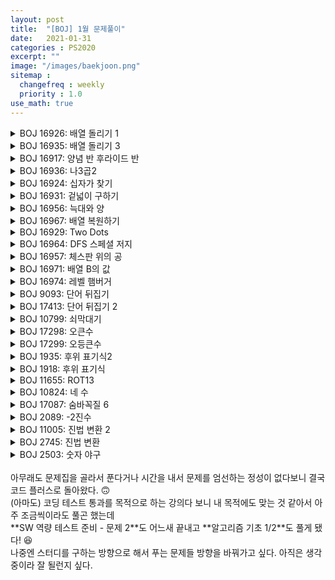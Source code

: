 ```yaml
---
layout: post
title:  "[BOJ] 1월 문제풀이"
date:   2021-01-31
categories : PS2020
excerpt: ""
image: "/images/baekjoon.png"
sitemap :
  changefreq : weekly
  priority : 1.0
use_math: true
---
```


<!-- BOJ 16926: 배열 돌리기 1 -->
<details>
<summary>BOJ 16926: 배열 돌리기 1</summary>
<div markdown="1">
Link : [https://www.acmicpc.net/problem/16926](https://www.acmicpc.net/problem/16926)<br>

### solution
<script src="https://gist.github.com/yooniversal/6a5dd1aac30196459bdcbad33c86d903.js"></script>

구현 문제.<br>
둘러싸고 있는 사각형들의 갯수는 $$min(n,m)/2$$이다.<br>
이를 이용해서 각 사각형들에 속하는 원소들을 Squ[t]에 담아주자. 여기서 t는 사각형의 번호이다. (1부터 시작)<br>
각 사각형의 원소의 갯수는 $$2n+2m-4-8(t-1)$$이 된다.<br>
r번째부터 좌촉 상단에 담아주면 되는데 r이 원소의 갯수보다 많다면 원소의 갯수만큼 모듈러를 걸어주자.<br>
이후 ret[x][y]에 담아준 후 출력하면 된다.

</div>
</details>

<!-- BOJ 16935: 배열 돌리기 3 -->
<details>
<summary>BOJ 16935: 배열 돌리기 3</summary>
<div markdown="1">
Link : [https://www.acmicpc.net/problem/16935](https://www.acmicpc.net/problem/16935)<br>

### solution
<script src="https://gist.github.com/yooniversal/908c2aef5feba2e357631621bbdedc97.js"></script>

구현 문제.<br>
문제에 주어진 쿼리대로 각각 구현을 해서 처리해주면 되는데 최적화가 필요없어서 난이도가 낮게 등록된 것 같다.<br>
반복문을 적절히 이용해주면 된다는 면에서 크게 어렵진 않지만 한 곳에서 꼬이면 시간 잡아먹기 딱 좋은 문제.

</div>
</details>

<!-- BOJ 16917: 양념 반 후라이드 반 -->
<details>
<summary>BOJ 16917: 양념 반 후라이드 반</summary>
<div markdown="1">
Link : [https://www.acmicpc.net/problem/16917](https://www.acmicpc.net/problem/16917)<br>

### solution
<script src="https://gist.github.com/yooniversal/f6d5cbdaa014bee87e25552e9c9d2a3b.js"></script>

구현 문제.<br>
각각 **최소** X, Y개임에 주의.

</div>
</details>

<!-- BOJ 16936: 나3곱2 -->
<details>
<summary>BOJ 16936: 나3곱2</summary>
<div markdown="1">
Link : [https://www.acmicpc.net/problem/16936](https://www.acmicpc.net/problem/16936)<br>

### solution
<script src="https://gist.github.com/yooniversal/c4457710d0c2e3c0bb453148afb1739e.js"></script>

브루트포스로 풀 수 있다.<br>
어떤 숫자 x가 있을 때 이를 제외한 값들 중에 x/3, x*2가 있다면 인접 행렬로 인덱스를 담아주고 시작한다.<br>
물론 x/3는 조건에 써있는대로 x가 3으로 나누어 떨어질 때여야 한다.<br>
그리고 각 인덱스에 대해서 재귀를 돌리며 모든 인덱스를 다 돌았을 경우 출력하면 된다.

</div>
</details>

<!-- BOJ 16924: 십자가 찾기 -->
<details>
<summary>BOJ 16924: 십자가 찾기</summary>
<div markdown="1">
Link : [https://www.acmicpc.net/problem/16924](https://www.acmicpc.net/problem/16924)<br>

### solution
<script src="https://gist.github.com/yooniversal/5899d21373cce32b87d819eb6708f227.js"></script>

구현 문제.

</div>
</details>

<!-- BOJ 16931: 겉넓이 구하기 -->
<details>
<summary>BOJ 16931: 겉넓이 구하기</summary>
<div markdown="1">
Link : [https://www.acmicpc.net/problem/16931](https://www.acmicpc.net/problem/16931)<br>

### solution
<script src="https://gist.github.com/yooniversal/d0d02e8e01d7088e9789d95b76fe4be8.js"></script>

구현 문제.<br>
현재 위치(x, y)에서 인접한 위치(nx, ny)에 대해 높이가 더 크다면 그 차만큼 답을 갱신해주자.<br>
블럭은 각 위치에 항상 존재하므로 위, 아래를 바라볼 때 보이는 면은 항상 가로세로를 곱한 값이다.<br>
따라서 최종적으로 가로세로 곱의 2배를 더해주면 된다.

</div>
</details>

<!-- BOJ 16956: 늑대와 양 -->
<details>
<summary>BOJ 16956: 늑대와 양</summary>
<div markdown="1">
Link : [https://www.acmicpc.net/problem/16956](https://www.acmicpc.net/problem/16956)<br>

### solution
<script src="https://gist.github.com/yooniversal/f900c7784c54dc7afb900bb5b4343d0b.js"></script>

늑대를 다 가두거나 양을 다 가두자.<br>
인접한 위치에 상대가 존재한다면 0을 출력.

</div>
</details>

<!-- BOJ 16967: 배열 복원하기 -->
<details>
<summary>BOJ 16967: 배열 복원하기</summary>
<div markdown="1">
Link : [https://www.acmicpc.net/problem/16967](https://www.acmicpc.net/problem/16967)<br>

### solution
<script src="https://gist.github.com/yooniversal/acea23a235726acf27ddb1273dc93a89.js"></script>

구현 문제.

</div>
</details>

<!-- BOJ 16929: Two Dots -->
<details>
<summary>BOJ 16929: Two Dots</summary>
<div markdown="1">
Link : [https://www.acmicpc.net/problem/16929](https://www.acmicpc.net/problem/16929)<br>

### solution
<script src="https://gist.github.com/yooniversal/1a997ea8dfedd66a1a895e3e0a0e6c46.js"></script>

범위가 작아서 DFS로 풀 수 있다.<br>
문제에 정의된 사이클의 조건을 만족할 때 답을 출력하도록 하고 그렇지 않을경우 재귀를 돌려주면 된다.

</div>
</details>

<!-- BOJ 16964: DFS 스페셜 저지 -->
<details>
<summary>BOJ 16964: DFS 스페셜 저지</summary>
<div markdown="1">
Link : [https://www.acmicpc.net/problem/16964](https://www.acmicpc.net/problem/16964)<br>

### solution
<script src="https://gist.github.com/yooniversal/cd43a3fb9aad289768675f00db8c22d3.js"></script>

문제 제목에 적혀있듯이 DFS로 풀 수 있다.<br>
[최악의 경우](https://www.acmicpc.net/board/view/51950)에는 $O(n^2)$이 통과할 수 없으므로<br>
인접한 값들을 모두 정렬해준 뒤 이분 탐색으로 찾는 방법을 택했다.<br>
카테고리를 보니 다른 방법으로도 풀 수 있는 것 같아 보인다.

</div>
</details>

<!-- BOJ 16957: 체스판 위의 공 -->
<details>
<summary>BOJ 16957: 체스판 위의 공</summary>
<div markdown="1">
Link : [https://www.acmicpc.net/problem/16957](https://www.acmicpc.net/problem/16957)<br>

### solution
<script src="https://gist.github.com/yooniversal/a93f6362f3679b32b459ca6983a81b5f.js"></script>

인접한 위치 중 현재 값보다 작은 값들 중 가장 작은 값의 위치로 이동하는데<br>
인접한 값들이 모두 현재 값보다 큰 위치를 발견할 때까지 이동하게 된다.<br>
위와 다른 현재 위치에서 한 번 기록된 경로를 밟게 된다면 촤종 위치로 바로 이동할 수 있도록<br>
DP를 이용해서 처리하면 된다.<br>
<br>
개인적으로 DP보단 분리 집합이 먼저 생각났는데 어떻게 풀어도 상관없어 보인다.

</div>
</details>

<!-- BOJ 16971: 배열 B의 값 -->
<details>
<summary>BOJ 16971: 배열 B의 값</summary>
<div markdown="1">
Link : [https://www.acmicpc.net/problem/16971](https://www.acmicpc.net/problem/16971)<br>

### solution
<script src="https://gist.github.com/yooniversal/be41302b984fe917d073ed0a612909ff.js"></script>

이걸 구현 문제로 봐야할지 브루트포스 문제로 봐야할지 모르겠다. 서로 섞은 문제라고 해야하나?<br>
서로 섞는다고 딱히 큰 의미가 있는건 아니다. 생각한 것보다 시간이 정말 오래걸렸다.<br>
풀 아이디어는 떠오르는데 계산 미스때문에 TC를 넘는데도 한참이 걸렸고 중간에 뇌절한게 컸다. 🤕<br>
어떻게 하면 좀 깔끔하게 풀 수 있을까 고민고민하다가 스스로 함정을 팠다.<br>
<br>
어떤 경우가 최댓값일지 모르므로 모든 경우의 수를 찾아보긴 해야하는데,<br>
원래 배열에서 행 또는 열을 서로 일일이 바꾸는 행위를 한다면 아마도 TLE를 면할 수 없다고 생각했다.<br>
때문에 누적합 아이디어처럼 R[i]에 i번째 행의 값을 넣어주고 처리하기로 했다.<br>
갑자기 행의 값을 넣는다고 하니 말이 좀 이상한데 이걸 짚기전에 기본적으로 위치별로 몇 번 더해야 하는지<br>
체크해줄 필요가 있다. 3x3 배열에 있다고 하자. 그럼 각 위치별로 더해야 하는 횟수는 다음과 같다.<br>
```
121
242
121
```
<br>
이걸 NxM으로 확장하면 다음과 같다.<br>
```
1222...2221
2444...4442
.444...444.
.444...444.
.444...444.
2444...4442
1222...2221
```
<br>
위에서 말한 행의 값은 행에 속해있는 각 위치에 있는 값과 원소를 곱한 값들의 합을 의미한다.<br>
즉, R[i]는 `1*a[i][0]+2*a[i][1]+...+2*a[i][m-2]+1*a[i][m-1]`을 의미한다.<br>
간단하게 `R[i] = 1222...2221`이라 하자.<br>
첫번째 행, 마지막 행은 그 외의 행들과 비교했을 때 같은 열 기준 횟수가 **절반**임을 알 수 있다.<br>
<br>
여기서 계산을 하는 방법은 자유지만 내가 푼 방법을 설명해보면,<br>
행을 바꾸는 연산을 했다고 가정하자. 그럼 첫번째와 마지막 행이 다른 행에 비해 절반의 횟수를 가지므로<br>
모두 2444...4442일 때의 총 합을 tmp에 저장한 뒤 **첫 번째 행과 나머지 행 또는 마지막 행과 나머지 행**을 $${R[i], R[j]}$$라 할 때<br>
$$tmp-R[i]-R[j]$$가 i, j행을 바꿨을 때의 답이 된다. **반드시 한 행은 첫 번째 또는 마지막 행이어야 한다**.<br>
그렇지 않다면 서로 바꿔도 두 행 모두 2444...4442번의 횟수를 가지기 때문이다.<br>
<br>
이제 마지막으로 열을 바꾸는 연산을 했다고 가정해보자. 이 경우가 좀 까다롭다.<br>
일반성을 잃지않고 한 열은 첫 번째 또는 마지막 열에 픽스시켜놓자.<br>
그리고 나머지 한 열은 첫 번째 또는 마지막 열에 속하지 않는다고 하자.<br>
그럼 서로 바꿨을 때 첫 번째 또는 마지막 **행**에 속하는 원소는 전자는 횟수가 1 증가, 후자는 1 감소한다.<br>
그리고 **그 외의 행들**에 속하는 원소는 전자는 횟수가 2 증가, 후자는 2 감소한다.<br>
<br>
이 부분들을 구현하면 된다.<br>
열을 바꿀 때 혹시 몰라 더 효율적이고 깔끔한 방법이 없을까 고민하다가 시간이 다 가버렸다.<br>
근데 그럴 필요가 없었던게 이미 누적합 아이디어를 이용한 시점에서 굳이 더 개선할 필요가 없었다.<br>
3중 for문을 사용한게 바로 그 예다. $$O(2nm)$$은 시간 내에 통과되고도 남는다!<br>
<br>
풀면서 이걸 어떻게 글로 옮기지 싶었고 어떻게 옮기는데 까지는 성공했지만 가독성이 많이 떨어지는 것 같다.<br>
개인적으로 설명먼저 읽기보다는 코드먼저 읽고 대충 이렇게 풀었구나 감이 올 때 설명을 읽는게 나아 보인다.

</div>
</details>

<!-- BOJ 16974: 레벨 햄버거 -->
<details>
<summary>BOJ 16974: 레벨 햄버거</summary>
<div markdown="1">
Link : [https://www.acmicpc.net/problem/16974](https://www.acmicpc.net/problem/16974)<br>

### solution
<script src="https://gist.github.com/yooniversal/50971c15eebd3cf2a378de84930d5b54.js"></script>

DP로 풀었는데.. 더 쉬운 풀이가 있는 것 같다.<br>
DP로 푸는 것도 그렇게 어렵진 않긴 하다.<br>
나같은 경우 레벨이 n이라고 할 때 f(n)은 레벨-n 버거에 들어가는 총 갯수를,<br>
g(n)은 레벨-n 버거에 들어가는 총 패티 갯수를 반환하도록 DP로 처리했다.<br>
그리고 solve()에서 남은 갯수에 따라 패티 갯수를 반환할 수 있도록 케이스별로 처리해줬다.<br>
남은 갯수가 딱 떨어진다면 더 이상 재귀 호출을 하지 않고 패티 갯수를 반환하도록 했고<br>
그렇지 않은 경우 잔여량에 대해 버거 레벨을 하나 낮춘 뒤 재귀(solve(remain-cur, size-1))를 돌려줬다.<br>
<br>
버거를 이루는 케이스 자체도 재귀를 통해 만들어질 수 있기 때문에 DP로 연결지었는데 시간이 좀 걸렸다.<br>
long long 타입으로 처리가 충분히 가능한데 오해해서 string으로 처리하려다 😥

</div>
</details>

<!-- BOJ 9093: 단어 뒤집기 -->
<details>
<summary>BOJ 9093: 단어 뒤집기</summary>
<div markdown="1">
Link : [https://www.acmicpc.net/problem/9093](https://www.acmicpc.net/problem/9093)<br>

### solution
<script src="https://gist.github.com/yooniversal/dc8029464566ce00f053388b7ba46b9f.js"></script>

string 내장 함수인 reverse를 이용하면 쉽게 뒤집을 수 있다.<br>
getline()으로 입력받을 시 cin.ignore()를 해줘야 함에 주의. (위에 있는 cin >> n 때문)

</div>
</details>

<!-- BOJ 17413: 단어 뒤집기 2 -->
<details>
<summary>BOJ 17413: 단어 뒤집기 2</summary>
<div markdown="1">
Link : [https://www.acmicpc.net/problem/17413](https://www.acmicpc.net/problem/17413)<br>

### solution
<script src="https://gist.github.com/yooniversal/249e5227342d5b306be5295036cc1f0e.js"></script>

단순 구현 문제.<br>
위 문제인 [BOJ 9093: 단어 뒤집기](https://www.acmicpc.net/problem/9093)에서 조건이 추가된 버전이다.<br>
태그에 주의해서 조건문을 적절하게 걸어주면 된다.

</div>
</details>

<!-- BOJ 10799: 쇠막대기 -->
<details>
<summary>BOJ 10799: 쇠막대기</summary>
<div markdown="1">
Link : [https://www.acmicpc.net/problem/10799](https://www.acmicpc.net/problem/10799)<br>

### solution
<script src="https://gist.github.com/yooniversal/f43a46f13da36188087bb1b85b08163e.js"></script>

구현 문제.<br>
스택으로 푸는 기본 문제로 생각되는데 스택을 안써도 될 것 같아서 그냥 풀었다.<br>
몇 달 전에 프로그래머스에서 풀었던 기억이 나서 코드를 가져와 제출해봤는데 TLE를 받았다! 😨<br>
대강 보니까 $$O(n^2)$$로 짜서 통과를 못한걸로 보였다. 프로그래머스는 데이터가 약했던 모양인지 통과를 했었는데..<br>
때문에 어떻게 문제를 천천히 읽어보니 $$O(n)$$으로 짤 수 있는 방법이 금방 보여서 금방 구현하고 AC를 받을 수 있었다!

</div>
</details>

<!-- BOJ 17298: 오큰수 -->
<details>
<summary>BOJ 17298: 오큰수</summary>
<div markdown="1">
Link : [https://www.acmicpc.net/problem/17298](https://www.acmicpc.net/problem/17298)<br>

### solution
<script src="https://gist.github.com/yooniversal/af05b35aaa410f01acec0ee418ee9c81.js"></script>

스택 문제. 굳이 스택을 쓰지 않고 배열로 처리해도 상관없다. 사실 그게 더 편한 것 같다.<br>
<br>
모든 값을 스택에 push한 후 답을 갱신한다. 즉, 역순으로 처리한다.<br>
현재 값을 cur, 다음 인덱스에 위치한 값을 next라 하자. 각 인덱스를 i, i+1이라 하자.<br>
각 인덱스에서의 답을 ret[i], ret[i+1]라 한다면 cur와 next의 대소 관계에 따라 케이스가 3가지로 나뉜다.
<br>
1. cur == next : ret[i] = ret[i+1]
2. cur < next : ret[i] = next
3. cur > next : ...
<br>
1, 2번 케이스는 답을 쉽게 구할 수 있다.<br>
3번이 조금 문젠데, Union-Find 알고리즘에서 부모를 찾는 아이디어를 활용했다.<br>
만약 ret[i+1]의 값이 cur보다 크다면 ret[i]는 ret[i+1]이 되겠지만<br>
그렇지 않다면 답을 역추적해 나가야 한다. 때문에 인덱스를 기준으로 지나온 경로를 route[인덱스]에 저장한다.<br>
solve(cur, idx)가 바로 역추적하는 함수인데, cur은 현재 값을, idx는 ret[i+1]이 위치한 값의 인덱스를 의미한다.<br>
인자에 route[idx]를 넣어 재귀를 돌려가면서 cur보다 큰 값을 찾고 반환하도록 한다.<br>
이 때 idx가 0(default)이거나 -1이면 cur보다 큰 값은 더 이상 존재하지 않음을 의미하므로 탐색을 종료한다.<br>
위의 과정을 통해 답을 갱신해주면 되겠다.<br>
<br>
단계별로 풀어보기 - 스택에 문제가 새롭게 올라와서 언제 한 번 풀어봐야지 하다 [알고리즘 기초 1/2](https://www.youtube.com/watch?v=YJhTVBKdmqk)에<br>
적혀있어서 풀어보게 됐다. 금방 풀리겠거니 했는데 시간이 좀 걸리기도 했고 실수도 좀 있었다. 😥<br>
주의 또 주의!

</div>
</details>

<!-- BOJ 17299: 오등큰수 -->
<details>
<summary>BOJ 17299: 오등큰수</summary>
<div markdown="1">
Link : [https://www.acmicpc.net/problem/17299](https://www.acmicpc.net/problem/17299)<br>

### solution
<script src="https://gist.github.com/yooniversal/50ad9f55bdde503c85738d63af21996d.js"></script>

위에서 푼 [BOJ 17298: 오큰수](https://www.acmicpc.net/problem/17298)에서 기준이 바뀐 문제다.<br>
대소 비교에서 **횟수** 비교로 바뀌었으니 등장한 횟수를 전처리 해놓고 조건문을 변경해주면 된다.

</div>
</details>

<!-- BOJ 1935: 후위 표기식2 -->
<details>
<summary>BOJ 1935: 후위 표기식2</summary>
<div markdown="1">
Link : [https://www.acmicpc.net/problem/1935](https://www.acmicpc.net/problem/1935)<br>

### solution
<script src="https://gist.github.com/yooniversal/8e97495cbf5035d8b8a21bba509ce92d.js"></script>

스택 활용 문제.<br>

</div>
</details>

<!-- BOJ 1918: 후위 표기식 -->
<details>
<summary>BOJ 1918: 후위 표기식</summary>
<div markdown="1">
Link : [https://www.acmicpc.net/problem/1918](https://www.acmicpc.net/problem/1918)<br>

### solution
<script src="https://gist.github.com/yooniversal/4bacd184e6eb82365f599ddd1c7709b1.js"></script>

스택 활용 문제.<br>
간단하게 푼 사람들도 많이 보였는데 나같은 경우 스택의 특성을 주로 활용했다기 보단<br>
재귀 호출로 푼 느낌이 강하다. 딱히 다른 좋은 방법이 떠오르질 않았다.<br>
<br>
전체적인 로직은 다음과 같다.<br>
알파벳 또는 괄호로 이루어진 피연산자 그리고 연산자(+,-,*,/)가 있을 때 각각 A,B 그리고 O라고 하자.<br>
그럼 식 중 부분 집합은 AOB로 이루어질 것이고 연장한다면 AOBOC... 가 된다.<br>
괄호 또한 피연산자 취급을 한 이유는 계산하는 로직이 **규칙적**이기 때문이다.<br>
때문에 연산자 중 곱, 나누기처럼 우선순위가 있거나 괄호가 있다면 **재귀 호출**을 통해서 별도로 처리했다.<br>
함수가 종료된 후 원래 함수에서 이미 처리한 부분은 지나가도록 visitied(chk)를 활용했다.<br>
<br>
난이도에 비해서 엄청 쩔쩔맸다. 처음엔 흘러가는대로 예외 처리를 하다가 4000바이트를 톨파하고<br>
Segmentation fault를 해결하지 못해서 갈아엎는데까지 이틀이 걸렸다. 다른 분들 코드는 정말 간단하더라.<br>
이 문제가 스택 유형이라는 느낌은 강하게 왔으나 구현하는 과정에서 상당히 많은 시간을 소요했다.<br>
qna에서 도움이 되는 tc는 있었으나 다 통과하도록 바꿔도 AC를 못받아 많이 헤맸었는데<br>
원인은 visited에 있었다. 꼼꼼하게 처리하지 못한게 원인이었다. 반성합시다😣

</div>
</details>

<!-- BOJ 11655: ROT13 -->
<details>
<summary>BOJ 11655: ROT13</summary>
<div markdown="1">
Link : [https://www.acmicpc.net/problem/11655](https://www.acmicpc.net/problem/11655)<br>

### solution
<script src="https://gist.github.com/yooniversal/1a9d0493717ff469b34f6d367b3ac7de.js"></script>

쉬운 구현 문제.<br>
아스키 코드가 알파벳 범위를 넘어가면 다시 알파벳 범위로 돌아오도록 처리하면 끝.

</div>
</details>

<!-- BOJ 10824: 네 수 -->
<details>
<summary>BOJ 10824: 네 수</summary>
<div markdown="1">
Link : [https://www.acmicpc.net/problem/10824](https://www.acmicpc.net/problem/10824)<br>

### solution
<script src="https://gist.github.com/yooniversal/34158aed3fff69832c188db2385ee9a0.js"></script>

쉬운 구현 문제.<br>
처음에 stoi로 처리했는데 int 범위를 넘는 경우때문에 런타임 에러를 받았다. stoi는 int형으로 반환하더라.<br>
그냥 따로 구현해서 처리해줬다.

</div>
</details>

<!-- BOJ 17087: 숨바꼭질 6 -->
<details>
<summary>BOJ 17087: 숨바꼭질 6</summary>
<div markdown="1">
Link : [https://www.acmicpc.net/problem/17087](https://www.acmicpc.net/problem/17087)<br>

### solution
<script src="https://gist.github.com/yooniversal/238a25e4faaf740f36e2cd57531555c2.js"></script>

수학 문제.<br>
유클리드 호제법을 통해 모든 값에 대해 최대공약수를 구하면 된다.

</div>
</details>

<!-- BOJ 2089: -2진수 -->
<details>
<summary>BOJ 2089: -2진수</summary>
<div markdown="1">
Link : [https://www.acmicpc.net/problem/2089](https://www.acmicpc.net/problem/2089)<br>

### solution
<script src="https://gist.github.com/yooniversal/50522f7242d8c67ff5da45cb7eea3152.js"></script>

2진수를 구하는 것처럼 처리하면 되는데 다만 나누어야 할 값이 -2이다.<br>
**나머지가 0또는 1이 되도록 해야 한다는 점**에 주의해야 한다.

</div>
</details>

<!-- BOJ 11005: 진법 변환 2 -->
<details>
<summary>BOJ 11005: 진법 변환 2</summary>
<div markdown="1">
Link : [https://www.acmicpc.net/problem/11005](https://www.acmicpc.net/problem/11005)<br>

### solution
<script src="https://gist.github.com/yooniversal/4f06170174d2d556e3927998cdf443c2.js"></script>

쉬운 구현 문제.<br>
N진수로 표현하기.

</div>
</details>

<!-- BOJ 2745: 진법 변환 -->
<details>
<summary>BOJ 2745: 진법 변환</summary>
<div markdown="1">
Link : [https://www.acmicpc.net/problem/2745](https://www.acmicpc.net/problem/2745)<br>

### solution
<script src="https://gist.github.com/yooniversal/ae68b215ab5b96d0abfd230413484124.js"></script>

쉬운 구현 문제.<br>
N진수로 표현된 수를 10진수로 표시하면 된다.

</div>
</details>

<!-- BOJ 2503: 숫자 야구 -->
<details>
<summary>BOJ 2503: 숫자 야구</summary>
<div markdown="1">
Link : [https://www.acmicpc.net/problem/2503](https://www.acmicpc.net/problem/2503)<br>

### solution
<script src="https://gist.github.com/yooniversal/5dfe2b83a492d96308bb10c005445b44.js"></script>

브루트포스 문제.<br>
문제에 제시된 기준에 따라 모든 케이스들을 통과하는 **3자릿수면서 서로 다른 숫자로 이루어진 수**에 대해<br>
조사해야 하므로 111부터 999까지 모두 돌려보면 된다.<br>
조건에 주의.

</div>
</details>

<br>
아무래도 문제집을 골라서 푼다거나 시간을 내서 문제를 엄선하는 정성이 없다보니 결국 코드 플러스로 돌아왔다. 🙃<br>
(아마도) 코딩 테스트 통과를 목적으로 하는 강의다 보니 내 목적에도 맞는 것 같아서 아주 조금씩이라도 풀곤 했는데<br>
**SW 역량 테스트 준비 - 문제 2**도 어느새 끝내고 **알고리즘 기초 1/2**도 풀게 됐다! 😆<br>
나중엔 스터디를 구하는 방향으로 해서 푸는 문제들 방향을 바꿔가고 싶다. 아직은 생각중이라 잘 될런지 싶다.

<script src="https://utteranc.es/client.js"
        repo="yooniversal/blog-comments"
        issue-term="pathname"
        theme="github-light"
        crossorigin="anonymous"
        async>
</script>
